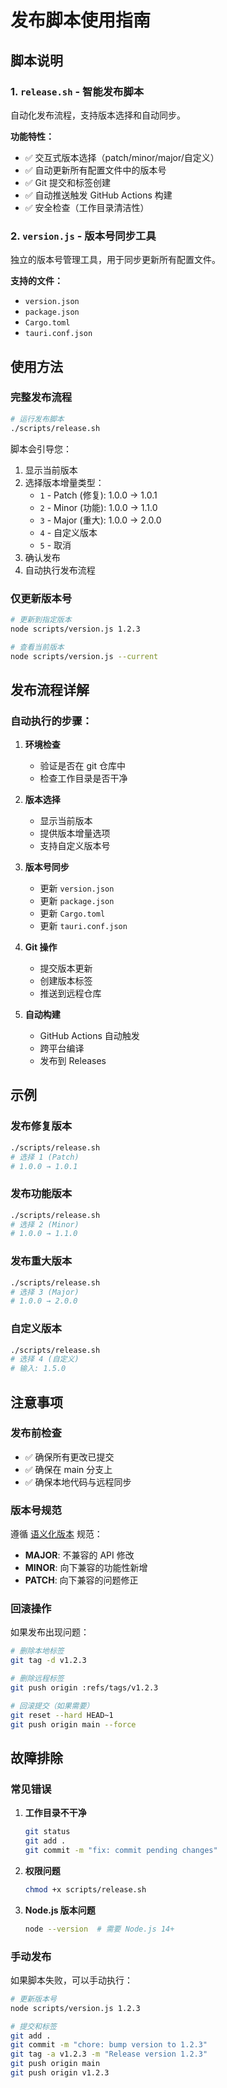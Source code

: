 # 发布脚本使用指南

## 脚本说明

### 1. `release.sh` - 智能发布脚本

自动化发布流程，支持版本选择和自动同步。

**功能特性：**
- ✅ 交互式版本选择（patch/minor/major/自定义）
- ✅ 自动更新所有配置文件中的版本号
- ✅ Git 提交和标签创建
- ✅ 自动推送触发 GitHub Actions 构建
- ✅ 安全检查（工作目录清洁性）

### 2. `version.js` - 版本号同步工具

独立的版本号管理工具，用于同步更新所有配置文件。

**支持的文件：**
- `version.json`
- `package.json`
- `Cargo.toml`
- `tauri.conf.json`

## 使用方法

### 完整发布流程

```bash
# 运行发布脚本
./scripts/release.sh
```

脚本会引导您：
1. 显示当前版本
2. 选择版本增量类型：
   - `1` - Patch (修复): 1.0.0 → 1.0.1
   - `2` - Minor (功能): 1.0.0 → 1.1.0
   - `3` - Major (重大): 1.0.0 → 2.0.0
   - `4` - 自定义版本
   - `5` - 取消
3. 确认发布
4. 自动执行发布流程

### 仅更新版本号

```bash
# 更新到指定版本
node scripts/version.js 1.2.3

# 查看当前版本
node scripts/version.js --current
```

## 发布流程详解

### 自动执行的步骤：

1. **环境检查**
   - 验证是否在 git 仓库中
   - 检查工作目录是否干净

2. **版本选择**
   - 显示当前版本
   - 提供版本增量选项
   - 支持自定义版本号

3. **版本号同步**
   - 更新 `version.json`
   - 更新 `package.json`
   - 更新 `Cargo.toml`
   - 更新 `tauri.conf.json`

4. **Git 操作**
   - 提交版本更新
   - 创建版本标签
   - 推送到远程仓库

5. **自动构建**
   - GitHub Actions 自动触发
   - 跨平台编译
   - 发布到 Releases

## 示例

### 发布修复版本
```bash
./scripts/release.sh
# 选择 1 (Patch)
# 1.0.0 → 1.0.1
```

### 发布功能版本
```bash
./scripts/release.sh
# 选择 2 (Minor)
# 1.0.0 → 1.1.0
```

### 发布重大版本
```bash
./scripts/release.sh
# 选择 3 (Major)
# 1.0.0 → 2.0.0
```

### 自定义版本
```bash
./scripts/release.sh
# 选择 4 (自定义)
# 输入: 1.5.0
```

## 注意事项

### 发布前检查
- ✅ 确保所有更改已提交
- ✅ 确保在 main 分支上
- ✅ 确保本地代码与远程同步

### 版本号规范
遵循 [语义化版本](https://semver.org/lang/zh-CN/) 规范：
- **MAJOR**: 不兼容的 API 修改
- **MINOR**: 向下兼容的功能性新增
- **PATCH**: 向下兼容的问题修正

### 回滚操作
如果发布出现问题：
```bash
# 删除本地标签
git tag -d v1.2.3

# 删除远程标签
git push origin :refs/tags/v1.2.3

# 回滚提交（如果需要）
git reset --hard HEAD~1
git push origin main --force
```

## 故障排除

### 常见错误

1. **工作目录不干净**
   ```bash
   git status
   git add .
   git commit -m "fix: commit pending changes"
   ```

2. **权限问题**
   ```bash
   chmod +x scripts/release.sh
   ```

3. **Node.js 版本问题**
   ```bash
   node --version  # 需要 Node.js 14+
   ```

### 手动发布
如果脚本失败，可以手动执行：
```bash
# 更新版本号
node scripts/version.js 1.2.3

# 提交和标签
git add .
git commit -m "chore: bump version to 1.2.3"
git tag -a v1.2.3 -m "Release version 1.2.3"
git push origin main
git push origin v1.2.3
```
